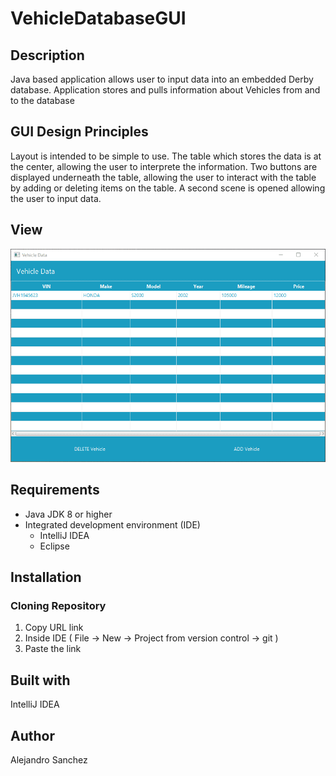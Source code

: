 # VehicleDatabaseGUI
## Description
Java based application allows user to input data into an embedded Derby database. Application stores and pulls information about
Vehicles from and to the database
## GUI Design Principles
Layout is intended to be simple to use. The table which stores the data is at the center, allowing the user to interprete the information. Two buttons are displayed  underneath the table, allowing the user to interact with the table by adding or deleting items on the table. A second scene is opened allowing the user to input data.

## View
![](projectGIF.gif)
## Requirements
* Java JDK 8 or higher
* Integrated development environment (IDE)
  * IntelliJ IDEA 
  * Eclipse
## Installation
### Cloning Repository 
  1. Copy URL link
  2. Inside IDE ( File -> New -> Project from version control -> git )
  3. Paste the link 
## Built with
IntelliJ IDEA
## Author
Alejandro Sanchez
